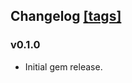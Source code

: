 ## Changelog [[tags]](https://github.com/cosmo0920/fluent-plugin-parser-protobuf/tags)

### v0.1.0
- Initial gem release.
